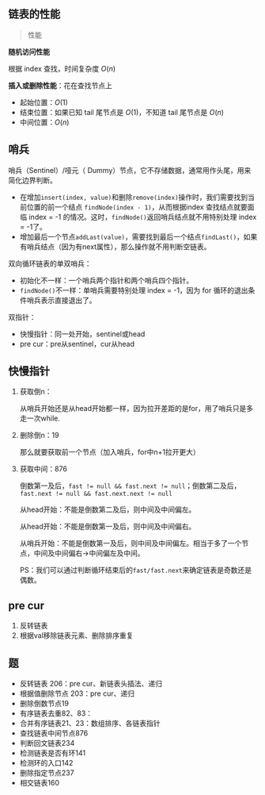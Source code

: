 ## 链表的性能

> 性能

**随机访问性能**

根据 index 查找，时间复杂度 $O(n)$

**插入或删除性能**：花在查找节点上

* 起始位置：$O(1)$
* 结束位置：如果已知 tail 尾节点是 $O(1)$，不知道 tail 尾节点是 $O(n)$
* 中间位置：$O(n)$

## 哨兵

哨兵（Sentinel）/哑元（ Dummy）节点，它不存储数据，通常用作头尾，用来简化边界判断。
- 在增加`insert(index, value)`和删除`remove(index)`操作时，我们需要找到当前位置的前一个结点 `findNode(index - 1)`，从而根据index 查找结点就要面临 index = -1 的情况。这时，`findNode()`返回哨兵结点就不用特别处理 index = -1了。
- 增加最后一个节点`addLast(value)`，需要找到最后一个结点`findLast()`，如果有哨兵结点（因为有next属性），那么操作就不用判断空链表。

双向循环链表的单双哨兵：
- 初始化不一样：一个哨兵两个指针和两个哨兵四个指针。
- `findNode()`不一样：单哨兵需要特别处理 index = -1，因为 for 循环的退出条件哨兵表示直接退出了。


双指针：
- 快慢指针：同一处开始，sentinel或head
- pre cur：pre从sentinel，cur从head

## 快慢指针

1. 获取倒n：
   
   从哨兵开始还是从head开始都一样，因为拉开差距的是for，用了哨兵只是多走一次while.
2. 删除倒n：19
   
   那么就要获取前一个节点（加入哨兵，for中n+1拉开更大）
3. 获取中间：876
   
   倒数第一及后，`fast != null && fast.next != null`；倒数第二及后，`fast.next != null && fast.next.next != null`

   从head开始：不能是倒数第二及后，则中间及中间偏左。

   从head开始：不能是倒数第一及后，则中间及中间偏右。

   从哨兵开始：不能是倒数第一及后，则中间及中间偏左。相当于多了一个节点，中间及中间偏右→中间偏左及中间。

   PS：我们可以通过判断循环结束后的`fast/fast.next`来确定链表是奇数还是偶数。

## pre cur

1. 反转链表
2. 根据val移除链表元素、删除排序重复

## 题

- 反转链表 206：pre cur、新链表头插法、递归
- 根据值删除节点 203：pre cur、递归
- 删除倒数节点19
- 有序链表去重82、83：
- 合并有序链表21、23：数组排序、各链表指针
- 查找链表中间节点876
- 判断回文链表234
- 检测链表是否有环141
- 检测环的入口142
- 删除指定节点237
- 相交链表160

